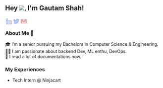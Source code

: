 ## Hey <img src="https://github.com/TheDudeThatCode/TheDudeThatCode/blob/master/Assets/Hi.gif" width="29px">, I'm Gautam Shah!

<a href="https://www.linkedin.com/in/gautamshahs/">
  <img align="left" width="24px" style="margin: 0 1" src="./svg/lndkn.svg"  />
</a>

<a href="https://twitter.com/ShahsGautam">
  <img align="left" width="24px" style="margin: 0 1" src="./svg/twt.svg"/>
</a>

<a href="mailto:shahsgautam@gmail.com">
  <img align="left" width="24px" style="margin: 0 1"src="./svg/mail.svg" />
</a>

<br />


### About Me 🚀
🎓 I’m a senior pursuing my Bachelors in Computer Science & Engineering. </br>
👨‍💻 I am passionate about backend Dev, ML enthu, DevOps. </br>
📜 I read a lot of documentations now. </br>

### My Experiences
- Tech Intern @ Ninjacart
